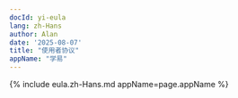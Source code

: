 ```yaml
---
docId: yi-eula
lang: zh-Hans
author: Alan
date: '2025-08-07'
title: "使用者协议"
appName: "学易"
---
```


{% include eula.zh-Hans.md appName=page.appName %}